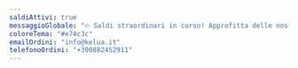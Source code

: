 ```yaml
---
saldiAttivi: true
messaggioGlobale: "🔥 Saldi straordinari in corso! Approfitta delle nostre offerte esclusive"
coloreTema: "#e74c3c"
emailOrdini: "info@kelua.it"
telefonoOrdini: "+390882452911"
---
```

